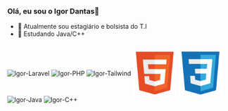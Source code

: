 ### Olá, eu sou o Igor Dantas👋

- 🔭 Atualmente sou estagiário e bolsista do T.I
- 🌱 Estudando Java/C++

<div style="display: inline_block"><br>
  <img align="center" alt="Igor-Laravel" height="100" width="100" src="https://cdn.jsdelivr.net/gh/devicons/devicon/icons/laravel/laravel-plain-wordmark.svg">
  <img align="center" alt="Igor-PHP" height="100" width="100" src="https://cdn.jsdelivr.net/gh/devicons/devicon/icons/php/php-original.svg">
  <img align="center" alt="Igor-Tailwind" height="150" width="150" src="https://cdn.jsdelivr.net/gh/devicons/devicon/icons/tailwindcss/tailwindcss-original-wordmark.svg">
  <img align="center" alt="Igor-HTML" height="100" width="100" src="https://raw.githubusercontent.com/devicons/devicon/master/icons/html5/html5-original.svg">
  <img align="center" alt="Igor-CSS" height="100" width="100" src="https://raw.githubusercontent.com/devicons/devicon/master/icons/css3/css3-original.svg">
  <img align="center" alt="Igor-Java" height="100" width="100" src="https://cdn.jsdelivr.net/gh/devicons/devicon/icons/java/java-original-wordmark.svg">
  <img align="center" alt="Igor-C++" height="100" width="100" src="https://cdn.jsdelivr.net/gh/devicons/devicon/icons/cplusplus/cplusplus-original.svg">
</div>
  
  ##
<!-- Seção Das Redes Sociais -->
